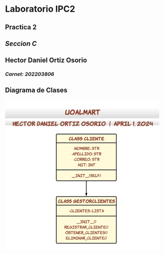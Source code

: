 # Laboratorio IPC2
## Practica 2
## _Seccion C_


## Hector Daniel Ortiz Osorio
### _Carnet: 202203806_
## Diagrama de Clases

![Diagrama de Clases](static/Diagrama/Practica2_Diagrama_202203806.png)
